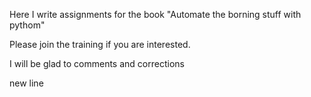 Here I write assignments for the book "Automate the borning stuff with pythom"

Please join the training if you are interested.

I will be glad to comments and corrections

new line
